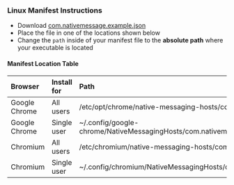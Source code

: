 ### Linux Manifest Instructions

* Download [com.nativemessage.example.json](./com.nativemessage.example.json)
* Place the file in one of the locations shown below
* Change the `path` inside of your manifest file to the **absolute path** where your executable is located

#### Manifest Location Table

Browser       | Install for   | Path 
:-------------|:--------------|:---------------------------------------------------------------------------
Google Chrome | All users     | /etc/opt/chrome/native-messaging-hosts/com.nativemessage.example.json
Google Chrome | Single user   | ~/.config/google-chrome/NativeMessagingHosts/com.nativemessage.example.json
Chromium      | All users     | /etc/chromium/native-messaging-hosts/com.nativemessage.example.json
Chromium      | Single user   | ~/.config/chromium/NativeMessagingHosts/com.nativemessage.example.json
